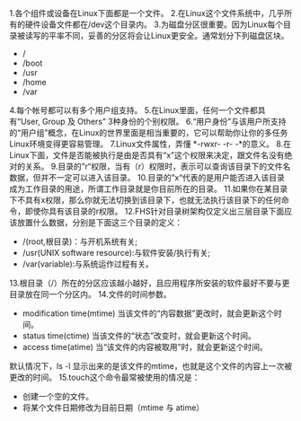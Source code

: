 1.各个组件或设备在Linux下面都是一个文件。
2.在Linux这个文件系统中，几乎所有的硬件设备文件都在/dev这个目录内。
3.为磁盘分区很重要。因为Linux每个目录被读写的平率不同，妥善的分区将会让Linux更安全。通常划分下列磁盘区块。
* /
* /boot
* /usr
* /home
* /var

4.每个帐号都可以有多个用户组支持。
5.在Linux里面，任何一个文件都具有“User, Group 及 Others” 3种身份的个别权限。
6.“用户身份”与该用户所支持的“用户组”概念，在Linux的世界里面是相当重要的，它可以帮助你让你的多任务Linux环境变得更容易管理。
7.Linux文件属性，弄懂 *-rwxr- -r- -*的意义。
8.在Linux下面，文件是否能被执行是由是否具有“x”这个权限来决定，跟文件名没有绝对的关系。
9.目录的”r“权限，当有（r）权限时，表示可以查询该目录下的文件名数据，但并不一定可以进入该目录。
10.目录的”x“代表的是用户能否进入该目录成为工作目录的用途，所谓工作目录就是你目前所在的目录。
11.如果你在某目录下不具有x权限，那么你就无法切换到该目录下，也就无法执行该目录下的任何命令，即使你具有该目录的r权限。
12.FHS针对目录树架构仅定义出三层目录下面应该放置什么数据，分别是下面这三个目录的定义：
* /(root,根目录)：与开机系统有关;
* /usr(UNIX software resource):与软件安装/执行有关;
* /var(variable):与系统运作过程有关。

13.根目录（/）所在的分区应该越小越好，且应用程序所安装的软件最好不要与更目录放在同一个分区内。
14.文件的时间参数。
* modification time(mtime)
  当该文件的“内容数据”更改时，就会更新这个时间。
* status time(ctime)
  当该文件的“状态”改变时，就会更新这个时间。
* access time(atime)
  当“该文件的内容被取用”时，就会更新这个时间。

默认情况下，ls -l 显示出来的是该文件的mtime，也就是这个文件的内容上一次被更改的时间。
15.touch这个命令最常被使用的情况是：
* 创建一个空的文件。
* 将某个文件日期修改为目前日期（mtime 与 atime）